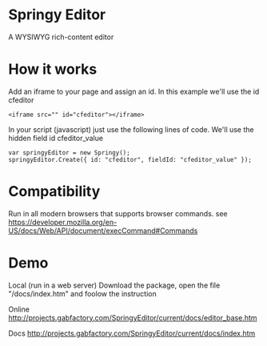 Springy Editor
==========

A WYSIWYG rich-content editor

How it works
==========
Add an iframe to your page and assign an id. In this example we'll use the id cfeditor 
```
<iframe src="" id="cfeditor"></iframe>
```

In your script (javascript) just use the following lines of code.
We'll use the hidden field id cfeditor_value 
```
var springyEditor = new Springy();
springyEditor.Create({ id: "cfeditor", fieldId: "cfeditor_value" }); 
```

Compatibility
==========
Run in all modern browsers that supports browser commands. 
see https://developer.mozilla.org/en-US/docs/Web/API/document/execCommand#Commands

Demo
==========
Local (run in a web server)
Download the package, open the file "/docs/index.htm" and foolow the instruction

Online
http://projects.gabfactory.com/SpringyEditor/current/docs/editor_base.htm

Docs
http://projects.gabfactory.com/SpringyEditor/current/docs/index.htm